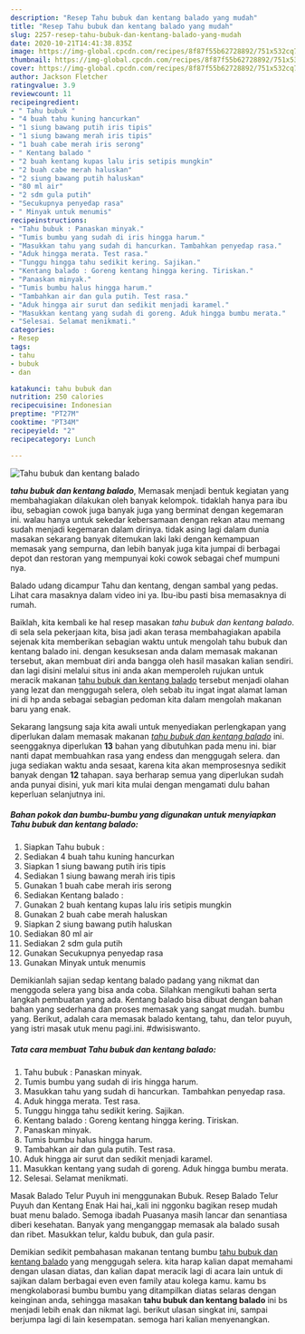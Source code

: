 ```yaml
---
description: "Resep Tahu bubuk dan kentang balado yang mudah"
title: "Resep Tahu bubuk dan kentang balado yang mudah"
slug: 2257-resep-tahu-bubuk-dan-kentang-balado-yang-mudah
date: 2020-10-21T14:41:38.835Z
image: https://img-global.cpcdn.com/recipes/8f87f55b62728892/751x532cq70/tahu-bubuk-dan-kentang-balado-foto-resep-utama.jpg
thumbnail: https://img-global.cpcdn.com/recipes/8f87f55b62728892/751x532cq70/tahu-bubuk-dan-kentang-balado-foto-resep-utama.jpg
cover: https://img-global.cpcdn.com/recipes/8f87f55b62728892/751x532cq70/tahu-bubuk-dan-kentang-balado-foto-resep-utama.jpg
author: Jackson Fletcher
ratingvalue: 3.9
reviewcount: 11
recipeingredient:
- " Tahu bubuk "
- "4 buah tahu kuning hancurkan"
- "1 siung bawang putih iris tipis"
- "1 siung bawang merah iris tipis"
- "1 buah cabe merah iris serong"
- " Kentang balado "
- "2 buah kentang kupas lalu iris setipis mungkin"
- "2 buah cabe merah haluskan"
- "2 siung bawang putih haluskan"
- "80 ml air"
- "2 sdm gula putih"
- "Secukupnya penyedap rasa"
- " Minyak untuk menumis"
recipeinstructions:
- "Tahu bubuk : Panaskan minyak."
- "Tumis bumbu yang sudah di iris hingga harum."
- "Masukkan tahu yang sudah di hancurkan. Tambahkan penyedap rasa."
- "Aduk hingga merata. Test rasa."
- "Tunggu hingga tahu sedikit kering. Sajikan."
- "Kentang balado : Goreng kentang hingga kering. Tiriskan."
- "Panaskan minyak."
- "Tumis bumbu halus hingga harum."
- "Tambahkan air dan gula putih. Test rasa."
- "Aduk hingga air surut dan sedikit menjadi karamel."
- "Masukkan kentang yang sudah di goreng. Aduk hingga bumbu merata."
- "Selesai. Selamat menikmati."
categories:
- Resep
tags:
- tahu
- bubuk
- dan

katakunci: tahu bubuk dan 
nutrition: 250 calories
recipecuisine: Indonesian
preptime: "PT27M"
cooktime: "PT34M"
recipeyield: "2"
recipecategory: Lunch

---
```



![Tahu bubuk dan kentang balado](https://img-global.cpcdn.com/recipes/8f87f55b62728892/751x532cq70/tahu-bubuk-dan-kentang-balado-foto-resep-utama.jpg)

<b><i>tahu bubuk dan kentang balado</i></b>, Memasak menjadi bentuk kegiatan yang membahagiakan dilakukan oleh banyak kelompok. tidaklah hanya para ibu ibu, sebagian cowok juga banyak juga yang berminat dengan kegemaran ini. walau hanya untuk sekedar kebersamaan dengan rekan atau memang sudah menjadi kegemaran dalam dirinya. tidak asing lagi dalam dunia masakan sekarang banyak ditemukan laki laki dengan kemampuan memasak yang sempurna, dan lebih banyak juga kita jumpai di berbagai depot dan restoran yang mempunyai koki cowok sebagai chef mumpuni nya.

Balado udang dicampur Tahu dan kentang, dengan sambal yang pedas. Lihat cara masaknya dalam video ini ya. Ibu-ibu pasti bisa memasaknya di rumah.

Baiklah, kita kembali ke hal resep masakan <i>tahu bubuk dan kentang balado</i>. di sela sela pekerjaan kita, bisa jadi akan terasa membahagiakan apabila sejenak kita memberikan sebagian waktu untuk mengolah tahu bubuk dan kentang balado ini. dengan kesuksesan anda dalam memasak makanan tersebut, akan membuat diri anda bangga oleh hasil masakan kalian sendiri. dan lagi disini melalui situs ini anda akan memperoleh rujukan untuk meracik makanan <u>tahu bubuk dan kentang balado</u> tersebut menjadi olahan yang lezat dan menggugah selera, oleh sebab itu ingat ingat alamat laman ini di hp anda sebagai sebagian pedoman kita dalam mengolah makanan baru yang enak.


Sekarang langsung saja kita awali untuk menyediakan perlengkapan yang diperlukan dalam memasak makanan <u><i>tahu bubuk dan kentang balado</i></u> ini. seenggaknya diperlukan <b>13</b> bahan yang dibutuhkan pada menu ini. biar nanti dapat membuahkan rasa yang endess dan menggugah selera. dan juga sediakan waktu anda sesaat, karena kita akan memprosesnya sedikit banyak dengan <b>12</b> tahapan. saya berharap semua yang diperlukan sudah anda punyai disini, yuk mari kita mulai dengan mengamati dulu bahan keperluan selanjutnya ini.

<!--inarticleads1-->

##### Bahan pokok dan bumbu-bumbu yang digunakan untuk menyiapkan Tahu bubuk dan kentang balado:

1. Siapkan  Tahu bubuk :
1. Sediakan 4 buah tahu kuning hancurkan
1. Siapkan 1 siung bawang putih iris tipis
1. Sediakan 1 siung bawang merah iris tipis
1. Gunakan 1 buah cabe merah iris serong
1. Sediakan  Kentang balado :
1. Gunakan 2 buah kentang kupas lalu iris setipis mungkin
1. Gunakan 2 buah cabe merah haluskan
1. Siapkan 2 siung bawang putih haluskan
1. Sediakan 80 ml air
1. Sediakan 2 sdm gula putih
1. Gunakan Secukupnya penyedap rasa
1. Gunakan  Minyak untuk menumis


Demikianlah sajian sedap kentang balado padang yang nikmat dan menggoda selera yang bisa anda coba. Silahkan mengikuti bahan serta langkah pembuatan yang ada. Kentang balado bisa dibuat dengan bahan bahan yang sederhana dan proses memasak yang sangat mudah. bumbu yang. Berikut, adalah cara memasak balado kentang, tahu, dan telor puyuh, yang istri masak utuk menu pagi.ini. #dwisiswanto. 

<!--inarticleads2-->

##### Tata cara membuat Tahu bubuk dan kentang balado:

1. Tahu bubuk : Panaskan minyak.
1. Tumis bumbu yang sudah di iris hingga harum.
1. Masukkan tahu yang sudah di hancurkan. Tambahkan penyedap rasa.
1. Aduk hingga merata. Test rasa.
1. Tunggu hingga tahu sedikit kering. Sajikan.
1. Kentang balado : Goreng kentang hingga kering. Tiriskan.
1. Panaskan minyak.
1. Tumis bumbu halus hingga harum.
1. Tambahkan air dan gula putih. Test rasa.
1. Aduk hingga air surut dan sedikit menjadi karamel.
1. Masukkan kentang yang sudah di goreng. Aduk hingga bumbu merata.
1. Selesai. Selamat menikmati.


Masak Balado Telur Puyuh ini menggunakan Bubuk. Resep Balado Telur Puyuh dan Kentang Enak Hai hai,,kali ini nggonku bagikan resep mudah buat menu balado. Semoga ibadah Puasanya masih lancar dan senantiasa diberi kesehatan. Banyak yang menganggap memasak ala balado susah dan ribet. Masukkan telur, kaldu bubuk, dan gula pasir. 

Demikian sedikit pembahasan makanan tentang bumbu <u>tahu bubuk dan kentang balado</u> yang menggugah selera. kita harap kalian dapat memahami dengan ulasan diatas, dan kalian dapat meracik lagi di acara lain untuk di sajikan dalam berbagai even even family atau kolega kamu. kamu bs mengkolaborasi bumbu bumbu yang ditampilkan diatas selaras dengan keinginan anda, sehingga masakan <b>tahu bubuk dan kentang balado</b> ini bs menjadi lebih enak dan nikmat lagi. berikut ulasan singkat ini, sampai berjumpa lagi di lain kesempatan. semoga hari kalian menyenangkan.

